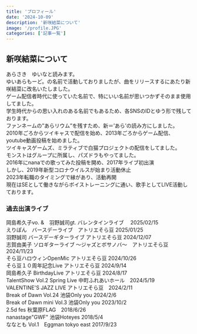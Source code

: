 ```yaml
---
title: 'プロフィール'
date: '2024-10-09'
description: '新咲結菜について'
image: '/profile.JPG'
categories: ['記事一覧']
---
```


## 新咲結菜について
あらさき　ゆいなと読みます。<br/>
ゆいあらもーど。の名前で活動しておりましたが、曲をリリースするにあたり新咲結菜に改名いたしました。<br/>
ゲーム配信者時代に使っていた名前で、特にいい名前が思いつかずそのまま使用してました。<br/>
学生時代からの思い入れのある名前でもあるため、各SNSのIDとゆう形で残しております。<br/>
ファンネームの”あらリウム”を残すため、新＝’あら’の読み方にしました。<br/>
2010年ごろからツイキャスで配信を始め、2013年ごろからゲーム配信、youtube動画投稿を始めました。<br/>
ツイキャスゲームズ、ミラティブで白猫プロジェクトの配信をしてました。<br/>
モンストはグループに所属し、パズドラもやってました。<br/>
2016年にnanaでの歌ってみた投稿を開め、2017年ライブ初出演<br/>
しかし、2019年新型コロナウイルスが始まり活動休止<br/>
2023年転職のタイミングで縁があり、活動再開<br/>
現在はSEとして働きながらボイストレーニングに通い、歌手としてLIVE活動しております。<br/>

### 過去出演ライブ
岡島希久子vo. &　羽野誠司gt. バレンタインライブ　 2025/02/15</br>
えりぽん　バースデーライブ　アトリエそら豆 2025/01/25</br>
羽野誠司 バースデーギターライブ アトリエそら豆 2024/12/07</br>
志賀由美子 ソロギターライブ 〜ジャズとボサノバ〜　アトリエそら豆 2024/11/23</br>
そら豆ハロウィンOpenMic アトリエそら豆 2024/10/26</br>
そら豆１０周年記念Live アトリエそら豆 2024/9/14<br/>
岡島希久子 BirthdayLive アトリエそら豆 2024/8/17<br/>
TalentShow Vol.2 Spring Live 中町ふれあいホール　2024/5/19<br/>
VALENTINE'S JAZZ LIVE アトリエそら豆　2024/2/11<br/>
Break of Dawn Vol.24 池袋Only you 2024/2/6<br/>
Break of Dawn mini Vol.3 池袋Only you 2023/10/2<br/>
2.5d fes 秋葉原FLAG　2018/6/26<br/>
nanastage"GWF" 池袋Hoteyes 2018/5/4<br/>
ななとも Vol.1　Eggman tokyo east 2017/9/23<br/>